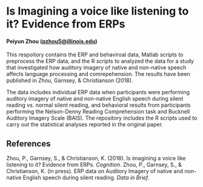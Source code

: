 # Is Imagining a voice like listening to it? Evidence from ERPs 
#### Peiyun Zhou (pzhou5@illinois.edu)

This respoitory contains the ERP and behaviroal data, Matlab scripts to preprocess the ERP data, and the R scripts to analyzed the data for a study that investigated how auditory imagery of native and non-native speech affects language processing and comrepehension.  The results have been published in Zhou, Garnsey, & Christianson (2018).

The data includes individual ERP data when participants were performing auditory imagery of native and non-native English speech during silent reading vs. normal silent reading, and behavioral results from participants performing the Nelson-Denny Reading Comprehension task and Bucknell Auditory Imagery Scale (BAIS). The repository includes the R scripts used to carry out the statistical analyses reported in the original paper.

## References
Zhou, P., Garnsey, S., & Christianson, K. (2018). Is imagining a voice like listening to it? Evidence from ERPs. _Cognition_. 
Zhou, P., Garnsey, S., & Christianson, K. (in press). ERP data on Auditory Imagery of native and non-native English speech during silent reading. _Data in Brief_. 
